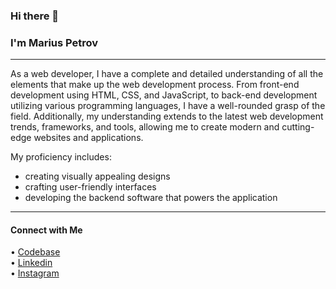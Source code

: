 ### Hi there 👋 

### I'm Marius Petrov

--- 

As a web developer, I have a complete and detailed understanding of all the elements that make up the web development process. From front-end development using HTML, CSS, and JavaScript, to back-end development utilizing various programming languages, I have a well-rounded grasp of the field. Additionally, my understanding extends to the latest web development trends, frameworks, and tools, allowing me to create modern and cutting-edge websites and applications.

My proficiency includes:
- creating visually appealing designs
- crafting user-friendly interfaces
- developing the backend software that powers the application

--- 

#### Connect with Me
&bull; [Codebase](https://github.com/mariuspetrov)
<br>
&bull; [Linkedin](https://www.linkedin.com/in/marius-petrov)
<br>
&bull; [Instagram](https://www.instagram.com/mariuspetrovdev)


<!--
**mariuspetrov/mariuspetrov** is a ✨ _special_ ✨ repository because its `README.md` (this file) appears on your GitHub profile.

Here are some ideas to get you started:

- 🔭 I’m currently working on ...
- 🌱 I’m currently learning ...
- 👯 I’m looking to collaborate on ...
- 🤔 I’m looking for help with ...
- 💬 Ask me about ...
- 📫 How to reach me: ...
- 😄 Pronouns: ...
- ⚡ Fun fact: ...
-->
